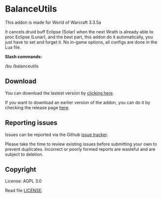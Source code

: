 # BalanceUtils
 
This addon is made for World of Warcraft 3.3.5a
 
It cancels druid buff Eclipse (Solar) when the next Wrath is already able to proc Eclipse (Lunar), and the best part, this addon do it automatically, you just have to set and forget it. No in-game options, all configs are done in the Lua file.

**Slash commands:**

/bu /balanceutils

## Download

You can download the lastest version by [clicking here](https://github.com/SecretX33/BalanceUtils/releases/latest/download/BalanceUtils.zip). 

If you want to download an earlier version of the addon, you can do it by checking the release page [here](https://github.com/SecretX33/BalanceUtils/releases).


## Reporting issues

Issues can be reported via the Github [issue tracker](https://github.com/SecretX33/BalanceUtils/issues).

Please take the time to review existing issues before submitting your own to
prevent duplicates. Incorrect or poorly formed
reports are wasteful and are subject to deletion.

## Copyright

License: AGPL 3.0

Read file [LICENSE](LICENSE).
